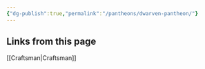 ```yaml
---
{"dg-publish":true,"permalink":"/pantheons/dwarven-pantheon/"}
---
```


## Links from this page
[[Craftsman\|Craftsman]]
